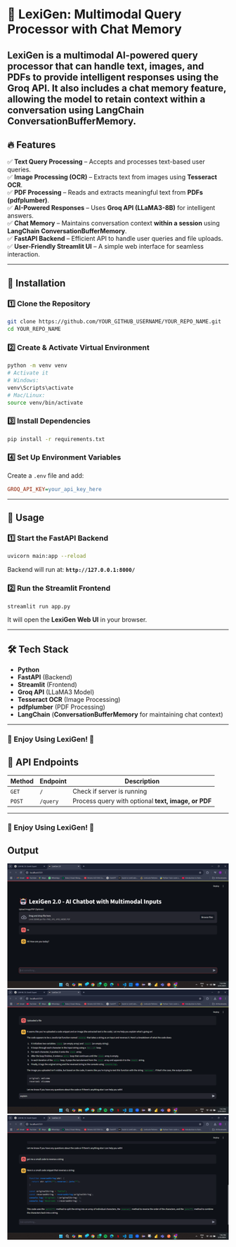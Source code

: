 # 🚀 **LexiGen: Multimodal Query Processor with Chat Memory**  

LexiGen is a **multimodal AI-powered query processor** that can handle **text, images, and PDFs** to provide intelligent responses using the **Groq API**. It also includes a **chat memory feature**, allowing the model to retain context within a conversation using **LangChain ConversationBufferMemory**.
---

## **🔥 Features**  
✅ **Text Query Processing** – Accepts and processes text-based user queries.  
✅ **Image Processing (OCR)** – Extracts text from images using **Tesseract OCR**.  
✅ **PDF Processing** – Reads and extracts meaningful text from **PDFs (pdfplumber)**.  
✅ **AI-Powered Responses** – Uses **Groq API (LLaMA3-8B)** for intelligent answers.  
✅ **Chat Memory** – Maintains conversation context **within a session** using **LangChain ConversationBufferMemory**.  
✅ **FastAPI Backend** – Efficient API to handle user queries and file uploads.  
✅ **User-Friendly Streamlit UI** – A simple web interface for seamless interaction.  

---

## **📌 Installation**  

### **1️⃣ Clone the Repository**  
```sh
git clone https://github.com/YOUR_GITHUB_USERNAME/YOUR_REPO_NAME.git
cd YOUR_REPO_NAME
```

### **2️⃣ Create & Activate Virtual Environment**  
```sh
python -m venv venv
# Activate it
# Windows:
venv\Scripts\activate
# Mac/Linux:
source venv/bin/activate
```

### **3️⃣ Install Dependencies**  
```sh
pip install -r requirements.txt
```

### **4️⃣ Set Up Environment Variables**  
Create a `.env` file and add:  
```ini
GROQ_API_KEY=your_api_key_here
```

---

## **🚀 Usage**  

### **1️⃣ Start the FastAPI Backend**  
```sh
uvicorn main:app --reload
```
Backend will run at: **`http://127.0.0.1:8000/`**  

### **2️⃣ Run the Streamlit Frontend**  
```sh
streamlit run app.py
```
It will open the **LexiGen Web UI** in your browser.  

---

## **🛠️ Tech Stack**  
- **Python**  
- **FastAPI** (Backend)  
- **Streamlit** (Frontend)  
- **Groq API** (LLaMA3 Model)  
- **Tesseract OCR** (Image Processing)  
- **pdfplumber** (PDF Processing)  
- **LangChain** (**ConversationBufferMemory** for maintaining chat context)  

---

### 🎉 Enjoy Using LexiGen! 🚀



## 🤖 API Endpoints  
| Method | Endpoint  | Description |
|--------|----------|-------------|
| `GET`  | `/`      | Check if server is running |
| `POST` | `/query` | Process query with optional **text, image, or PDF** |


---

### 🎉 Enjoy Using LexiGen! 🚀  

## Output
![Home Page](https://github.com/Bahugun0042/LexiGen/blob/8d35f8ad0520bdb558171d8d4194bb579461f3e4/Screenshot%20(10).png)
![Home Page](https://github.com/Bahugun0042/LexiGen/blob/8d35f8ad0520bdb558171d8d4194bb579461f3e4/Screenshot%20(13).png)
![Home Page](https://github.com/Bahugun0042/LexiGen/blob/8d35f8ad0520bdb558171d8d4194bb579461f3e4/Screenshot%20(14).png)


